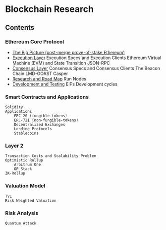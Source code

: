 # Blockchain Research

## Contents
### Ethereum Core Protocol
* [The Big Picture (post-merge prove-of-stake Ethereum)](#overview)
* [Execution Layer]()
    Execution Specs and Execution Clients
    Ethereum Virtual Machine (EVM) and State Transition
    JSON-RPC
* [Consensus Layer]()
    Consensus Specs and Consensus Clients
    The Beacon Chain
    LMD-GOAST
    Casper
* [Research and Road Map]()
    Run Nodes
* [Development and Testing]()
    EIPs
    Development cycles

### Smart Contracts and Applications
    Solidity
    Applications
        ERC-20 (fungible-tokens)
        ERC-721 (non-fungible-tokens)
        Decentralized Exchanges
        Lending Protocols
        Stablecoins

### Layer 2
    Transaction Costs and Scalability Problem
    Optimistic Rollup
        Arbitrum One
        OP Stack
    ZK-Rollup

### Valuation Model
    TVL
    Risk Weighted Valuation


### Risk Analysis
    Quantum Attack 
